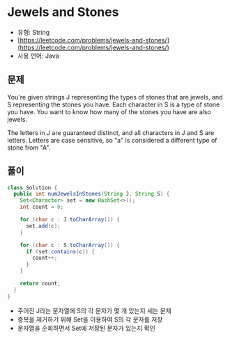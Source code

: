 Jewels and Stones
========

- 유형: String
- [https://leetcode.com/problems/jewels-and-stones/](https://leetcode.com/problems/jewels-and-stones/)
- 사용 언어: Java


## 문제

You're given strings J representing the types of stones that are jewels, and S representing the stones you have.  Each character in S is a type of stone you have.  You want to know how many of the stones you have are also jewels.

The letters in J are guaranteed distinct, and all characters in J and S are letters. Letters are case sensitive, so "a" is considered a different type of stone from "A".

## 풀이

```java
class Solution {
  public int numJewelsInStones(String J, String S) {
    Set<Character> set = new HashSet<>();
    int count = 0;

    for (char c : J.toCharArray()) {
      set.add(c);
    }

    for (char c : S.toCharArray()) {
      if (set.contains(c)) {
        count++;
      }
    }

    return count;
  }
}
```

- 주어진 J라는 문자열에 S의 각 문자가 몇 개 있는지 세는 문제
- 중복을 제거하기 위해 Set을 이용하여 S의 각 문자를 저장
- 문자열을 순회하면서 Set에 저장된 문자가 있는지 확인
